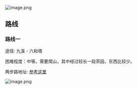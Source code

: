 ![image.png](https://gotcha-picgo-bed.oss-cn-beijing.aliyuncs.com/20231230225409.png)

## 路线

### 路线一

途径: 九溪 - 六和塔

困难程度：中等。需要爬山，其中经过较长一段茶园，东西比较少。

两步路地址: [参考这里](https://www.2bulu.com/track/t-2iVhVUSUqynp%25252FR2KBg5Tzw%25253D%25253D.htm)

![image.png](https://gotcha-picgo-bed.oss-cn-beijing.aliyuncs.com/20231231004718.png)
